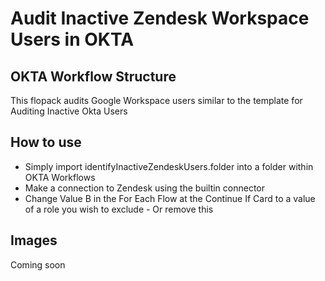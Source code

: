 # Audit Inactive Zendesk Workspace Users in OKTA

## OKTA Workflow Structure


This flopack audits Google Workspace users similar to the template for Auditing Inactive Okta Users

## How to use

- Simply import identifyInactiveZendeskUsers.folder into a folder within OKTA Workflows
- Make a connection to Zendesk using the builtin connector
- Change Value B in the For Each Flow at the Continue If Card to a value of a role you wish to exclude - Or remove this

## Images
Coming soon